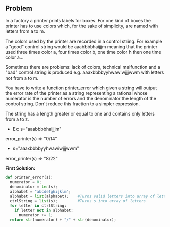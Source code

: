 ## Problem

In a factory a printer prints labels for boxes. For one kind of boxes the printer has to use colors which, for the sake of simplicity, are named with letters from a to m.

The colors used by the printer are recorded in a control string. For example a "good" control string would be aaabbbbhaijjjm meaning that the printer used three times color a, four times color b, one time color h then one time color a...

Sometimes there are problems: lack of colors, technical malfunction and a "bad" control string is produced e.g. aaaxbbbbyyhwawiwjjjwwm with letters not from a to m.

You have to write a function printer_error which given a string will output the error rate of the printer as a string representing a rational whose numerator is the number of errors and the denominator the length of the control string. Don't reduce this fraction to a simpler expression.

The string has a length greater or equal to one and contains only letters from a to z.

* Ex: s="aaabbbbhaijjjm"

error_printer(s) => "0/14"

* s="aaaxbbbbyyhwawiwjjjwwm"

error_printer(s) => "8/22"

**First Solution:**
```python
def printer_error(s):
  numerator = 0;
  denominator = len(s);
  alphabet = "abcdefghijklm";
  alphabet = list(alphabet);    #Turns valid letters into array of letters
  ctrlString = list(s);         #Turns s into array of letters
  for letter in ctrlString:   
    if letter not in alphabet:
      numerator += 1;
  return str(numerator) + "/" + str(denominator);
    
```